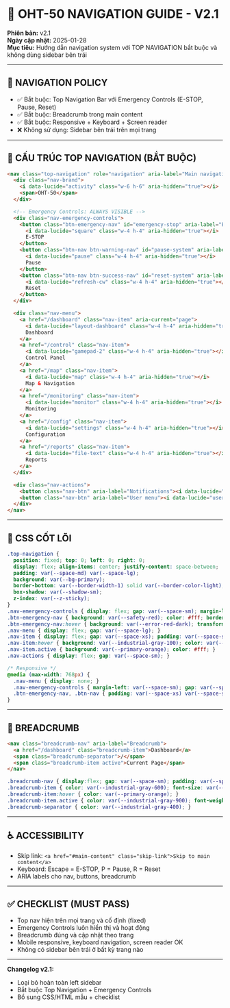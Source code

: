 # 🧭 OHT-50 NAVIGATION GUIDE - V2.1

**Phiên bản:** v2.1  
**Ngày cập nhật:** 2025-01-28  
**Mục tiêu:** Hướng dẫn navigation system với TOP NAVIGATION bắt buộc và không dùng sidebar bên trái

---

## 🚨 NAVIGATION POLICY

- ✅ Bắt buộc: Top Navigation Bar với Emergency Controls (E-STOP, Pause, Reset)
- ✅ Bắt buộc: Breadcrumb trong main content
- ✅ Bắt buộc: Responsive + Keyboard + Screen reader
- ❌ Không sử dụng: Sidebar bên trái trên mọi trang

---

## 🧱 CẤU TRÚC TOP NAVIGATION (BẮT BUỘC)

```html
<nav class="top-navigation" role="navigation" aria-label="Main navigation">
  <div class="nav-brand">
    <i data-lucide="activity" class="w-6 h-6" aria-hidden="true"></i>
    <span>OHT-50</span>
  </div>

  <!-- Emergency Controls: ALWAYS VISIBLE -->
  <div class="nav-emergency-controls">
    <button class="btn-emergency-nav" id="emergency-stop" aria-label="Emergency Stop">
      <i data-lucide="square" class="w-4 h-4" aria-hidden="true"></i>
      E-STOP
    </button>
    <button class="btn-nav btn-warning-nav" id="pause-system" aria-label="Pause System">
      <i data-lucide="pause" class="w-4 h-4" aria-hidden="true"></i>
      Pause
    </button>
    <button class="btn-nav btn-success-nav" id="reset-system" aria-label="Reset System">
      <i data-lucide="refresh-cw" class="w-4 h-4" aria-hidden="true"></i>
      Reset
    </button>
  </div>

  <div class="nav-menu">
    <a href="/dashboard" class="nav-item" aria-current="page">
      <i data-lucide="layout-dashboard" class="w-4 h-4" aria-hidden="true"></i>
      Dashboard
    </a>
    <a href="/control" class="nav-item">
      <i data-lucide="gamepad-2" class="w-4 h-4" aria-hidden="true"></i>
      Control Panel
    </a>
    <a href="/map" class="nav-item">
      <i data-lucide="map" class="w-4 h-4" aria-hidden="true"></i>
      Map & Navigation
    </a>
    <a href="/monitoring" class="nav-item">
      <i data-lucide="monitor" class="w-4 h-4" aria-hidden="true"></i>
      Monitoring
    </a>
    <a href="/config" class="nav-item">
      <i data-lucide="settings" class="w-4 h-4" aria-hidden="true"></i>
      Configuration
    </a>
    <a href="/reports" class="nav-item">
      <i data-lucide="file-text" class="w-4 h-4" aria-hidden="true"></i>
      Reports
    </a>
  </div>

  <div class="nav-actions">
    <button class="nav-btn" aria-label="Notifications"><i data-lucide="bell" class="w-5 h-5" aria-hidden="true"></i></button>
    <button class="nav-btn" aria-label="User menu"><i data-lucide="user" class="w-5 h-5" aria-hidden="true"></i></button>
  </div>
</nav>
```

---

## 🎨 CSS CỐT LÕI

```css
.top-navigation {
  position: fixed; top: 0; left: 0; right: 0;
  display: flex; align-items: center; justify-content: space-between;
  padding: var(--space-md) var(--space-lg);
  background: var(--bg-primary);
  border-bottom: var(--border-width-1) solid var(--border-color-light);
  box-shadow: var(--shadow-sm);
  z-index: var(--z-sticky);
}
.nav-emergency-controls { display: flex; gap: var(--space-sm); margin-left: var(--space-lg); }
.btn-emergency-nav { background: var(--safety-red); color: #fff; border: 0; border-radius: var(--radius-md); padding: var(--space-sm) var(--space-md); font-weight: var(--font-bold); }
.btn-emergency-nav:hover { background: var(--error-red-dark); transform: translateY(-1px); }
.nav-menu { display: flex; gap: var(--space-lg); }
.nav-item { display: flex; gap: var(--space-xs); padding: var(--space-sm) var(--space-md); border-radius: var(--radius-md); color: var(--industrial-gray-700); text-decoration: none; }
.nav-item:hover { background: var(--industrial-gray-100); color: var(--primary-orange); }
.nav-item.active { background: var(--primary-orange); color: #fff; }
.nav-actions { display: flex; gap: var(--space-sm); }

/* Responsive */
@media (max-width: 768px) {
  .nav-menu { display: none; }
  .nav-emergency-controls { margin-left: var(--space-sm); gap: var(--space-xs); }
  .btn-emergency-nav, .btn-nav { padding: var(--space-xs) var(--space-sm); font-size: var(--text-xs); }
}
```

---

## 🧭 BREADCRUMB

```html
<nav class="breadcrumb-nav" aria-label="Breadcrumb">
  <a href="/dashboard" class="breadcrumb-item">Dashboard</a>
  <span class="breadcrumb-separator">/</span>
  <span class="breadcrumb-item active">Current Page</span>
</nav>
```

```css
.breadcrumb-nav { display:flex; gap: var(--space-sm); padding: var(--space-sm) 0; }
.breadcrumb-item { color: var(--industrial-gray-600); font-size: var(--text-sm); text-decoration:none; }
.breadcrumb-item:hover { color: var(--primary-orange); }
.breadcrumb-item.active { color: var(--industrial-gray-900); font-weight: var(--font-medium); }
.breadcrumb-separator { color: var(--industrial-gray-400); }
```

---

## ♿ ACCESSIBILITY

- Skip link: `<a href="#main-content" class="skip-link">Skip to main content</a>`
- Keyboard: Escape = E-STOP, P = Pause, R = Reset
- ARIA labels cho nav, buttons, breadcrumb

---

## ✅ CHECKLIST (MUST PASS)

- Top nav hiện trên mọi trang và cố định (fixed)
- Emergency Controls luôn hiển thị và hoạt động
- Breadcrumb đúng và cập nhật theo trang
- Mobile responsive, keyboard navigation, screen reader OK
- Không có sidebar bên trái ở bất kỳ trang nào

---

**Changelog v2.1:**
- Loại bỏ hoàn toàn left sidebar
- Bắt buộc Top Navigation + Emergency Controls
- Bổ sung CSS/HTML mẫu + checklist
